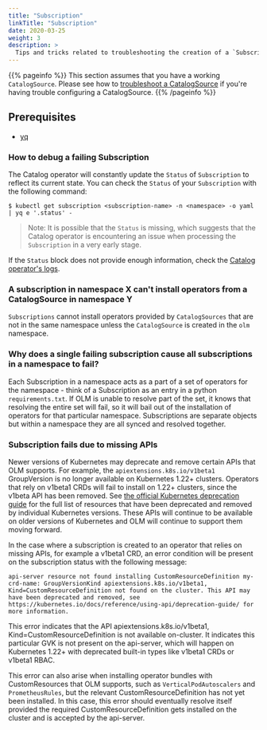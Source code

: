 ```yaml
---
title: "Subscription"
linkTitle: "Subscription"
date: 2020-03-25
weight: 3
description: >
  Tips and tricks related to troubleshooting the creation of a `Subscription`.
---
```


{{% pageinfo %}}
This section assumes that you have a working `CatalogSource`. Please see how to [troubleshoot a CatalogSource](/docs/tasks/troubleshooting/catalogsource/) if you're having trouble configuring a CatalogSource.
{{% /pageinfo %}}

## Prerequisites 

- [yq](https://github.com/mikefarah/yq)

### How to debug a failing Subscription

The Catalog operator will constantly update the `Status` of `Subscription` to reflect its current state. You can check the `Status` of your `Subscription` with the following command:

`$ kubectl get subscription <subscription-name> -n <namespace> -o yaml | yq e '.status' -`

>Note: It is possible that the `Status` is missing, which suggests that the Catalog operator is encountering an issue when processing the `Subscription` in a very early stage.

If the `Status` block does not provide enough information, check the [Catalog operator's logs](/docs/tasks/troubleshooting/olm-and-catalog-operators/#how-to-view-the-catalog-operator-logs).

### A subscription in namespace X can't install operators from a CatalogSource in namespace Y

`Subscriptions` cannot install operators provided by `CatalogSources` that are not in the same namespace unless the `CatalogSource` is created in the `olm` namespace.

### Why does a single failing subscription cause all subscriptions in a namespace to fail?

Each Subscription in a namespace acts as a part of a set of operators for the namespace - think of a Subscription as an entry in a python `requirements.txt`. If OLM is unable to resolve part of the set, it knows that resolving the entire set will fail, so it will bail out of the installation of operators for that particular namespace. Subscriptions are separate objects but within a namespace they are all synced and resolved together.

### Subscription fails due to missing APIs

Newer versions of Kubernetes may deprecate and remove certain APIs that OLM supports. For example, the `apiextensions.k8s.io/v1beta1` GroupVersion is no longer available on Kubernetes 1.22+ clusters. Operators that rely on v1beta1 CRDs will fail to install on 1.22+ clusters, since the v1beta API has been removed. See
[the official Kubernetes deprecation guide](https://kubernetes.io/docs/reference/using-api/deprecation-guide/) for the full list of resources that have been deprecated and removed by individual Kubernetes versions. These APIs will continue to be available on older versions of Kubernetes and OLM will continue to support them moving forward.

In the case where a subscription is created to an operator that relies on missing APIs, for example a v1beta1 CRD, an error condition will be present on the subscription status with the following message:

```
api-server resource not found installing CustomResourceDefinition my-crd-name: GroupVersionKind apiextensions.k8s.io/v1beta1, Kind=CustomResourceDefinition not found on the cluster. This API may have been deprecated and removed, see https://kubernetes.io/docs/reference/using-api/deprecation-guide/ for more information.
```

This error indicates that the API apiextensions.k8s.io/v1beta1, Kind=CustomResourceDefinition is not available on-cluster. It indicates this particular GVK is not present on the api-server, which will happen on Kubernetes 1.22+ with deprecated built-in types like v1beta1 CRDs or v1beta1 RBAC.

This error can also arise when installing operator bundles with CustomResources that OLM supports, such as `VerticalPodAutoscalers` and `PrometheusRules`, but the relevant CustomResourceDefinition has not yet been installed. In this case, this error should eventually resolve itself provided the required CustomResourceDefinition gets installed on the cluster and is accepted by the api-server.

